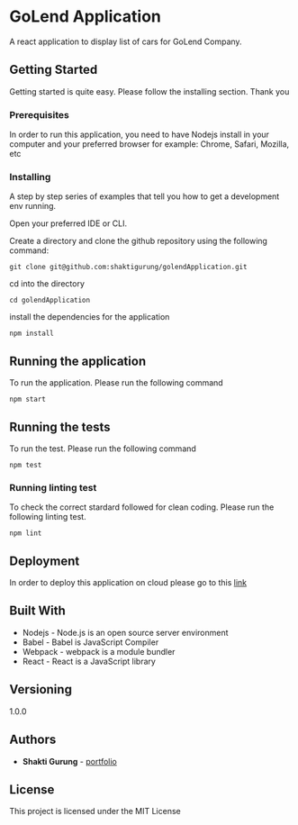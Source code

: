 # GoLend Application

A react application to display list of cars for GoLend Company.

## Getting Started

Getting started is quite easy. Please follow the installing section. Thank you

### Prerequisites

In order to run this application, you need to have Nodejs install in your computer and your preferred browser
for example: Chrome, Safari, Mozilla, etc

### Installing

A step by step series of examples that tell you how to get a development env running.

Open your preferred IDE or CLI. 

Create a directory and clone the github repository using the following command:

```
git clone git@github.com:shaktigurung/golendApplication.git
```

cd into the directory

```
cd golendApplication 
```

install the dependencies for the application

```
npm install
```

## Running the application 

To run the application. Please run the following command

```
npm start
```

## Running the tests

To run the test. Please run the following command

```
npm test
```

### Running linting test

To check the correct stardard followed for clean coding. Please run the following linting test.

```
npm lint
```

## Deployment

In order to deploy this application on cloud please go to this [link](https://www.freecodecamp.org/news/how-to-deploy-a-react-application-to-netlify-363b8a98a985/)

## Built With

*  Nodejs - Node.js is an open source server environment
*  Babel - Babel is JavaScript Compiler
*  Webpack - webpack is a module bundler
*  React - React is a JavaScript library 

## Versioning

1.0.0

## Authors

* **Shakti Gurung**  - [portfolio](https://shaktigurung.netlify.com/)

## License

This project is licensed under the MIT License 


